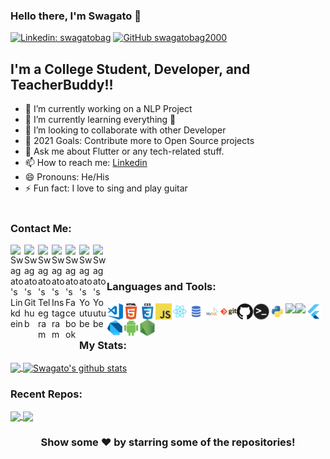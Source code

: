 ### Hello there, I'm Swagato 👋

[![Linkedin: swagatobag](https://img.shields.io/badge/-swagatobag-blue?style=flat-square&logo=Linkedin&logoColor=white&link=https://www.linkedin.com/in/swagatobag/)](https://www.linkedin.com/in/swagatobag/)
[![GitHub swagatobag2000](https://img.shields.io/github/followers/swagatobag2000?label=follow&style=social)](https://github.com/swagatobag2000)
<!-- [![website](https://img.shields.io/badge/PortfolioWebsite-pawan.live-2648ff?style=flat-square&logo=google-chrome)](https://pawan.live/) -->


## I'm a College Student, Developer, and TeacherBuddy!!

- 🔭 I’m currently working on a NLP Project
- 🌱 I’m currently learning everything 🤣
- 👯 I’m looking to collaborate with other Developer
- 🥅 2021 Goals: Contribute more to Open Source projects
- 💬 Ask me about Flutter or any tech-related stuff.
- 📫 How to reach me: [Linkedin](https://linkedin.com/in/swagatobag/)
- 😄 Pronouns: He/His
- ⚡ Fun fact: I love to sing and play guitar
<br /><br/>

### Contact Me:
<a href="https://linkedin.com/in/swagatobag/">
  <img align="left" alt="Swagato's Linkdein" width="22px" src="https://cdn.jsdelivr.net/npm/simple-icons@v3/icons/linkedin.svg" />
</a>
<a href="https://github.com/swagatobag2000/">
  <img align="left" alt="Swagato's Github" width="22px" src="https://cdn.jsdelivr.net/npm/simple-icons@v3/icons/github.svg" />
</a>
<a href="https://t.me/theswagatobag">
  <img align="left" alt="Swagato's Telegram" width="22px" src="https://cdn.jsdelivr.net/npm/simple-icons@v3/icons/telegram.svg" />
</a>
<a href="https://instagram.com/swagato.bag/">
  <img align="left" alt="Swagato's Instagram" width="22px" src="https://cdn.jsdelivr.net/npm/simple-icons@v3/icons/instagram.svg" />
</a>
<a href="https://www.facebook.com/swagato.bag.7">
  <img align="left" alt="Swagato's Facebook" width="22px" src="https://cdn.jsdelivr.net/npm/simple-icons@v3/icons/facebook.svg" />
</a>
<a href="https://www.codechef.com/users/swagatobag23">
  <img align="left" alt="Swagato's Youtube" width="22px" src="https://icons-for-free.com/iconfiles/png/512/codechef-1324440139527402917.png" />
</a>
<a href="https://www.hackerrank.com/swagatobag23">
  <img align="left" alt="Swagato's Youtube" width="22px" src="https://cdn4.iconfinder.com/data/icons/logos-and-brands-1/512/160_Hackerrank_logo_logos-512.png" />
</a>
<br /><br/>

### Languages and Tools:

<img align="left" height="26" src="https://raw.githubusercontent.com/github/explore/80688e429a7d4ef2fca1e82350fe8e3517d3494d/topics/visual-studio-code/visual-studio-code.png"/>
<img align="left" height="26" src="https://raw.githubusercontent.com/github/explore/80688e429a7d4ef2fca1e82350fe8e3517d3494d/topics/html/html.png" />
<img align="left" height="26" src="https://raw.githubusercontent.com/github/explore/80688e429a7d4ef2fca1e82350fe8e3517d3494d/topics/css/css.png" />
<img align="left" height="26" src="https://raw.githubusercontent.com/github/explore/80688e429a7d4ef2fca1e82350fe8e3517d3494d/topics/javascript/javascript.png" />
<img align="left" height="26" src="https://raw.githubusercontent.com/github/explore/80688e429a7d4ef2fca1e82350fe8e3517d3494d/topics/react/react.png" />
<img align="left" height="26" src="https://raw.githubusercontent.com/github/explore/80688e429a7d4ef2fca1e82350fe8e3517d3494d/topics/sql/sql.png" />
<img align="left" height="26" src="https://raw.githubusercontent.com/github/explore/80688e429a7d4ef2fca1e82350fe8e3517d3494d/topics/mysql/mysql.png" />
<img align="left" height="26" src="https://raw.githubusercontent.com/github/explore/80688e429a7d4ef2fca1e82350fe8e3517d3494d/topics/git/git.png" />
<img align="left" height="26" src="https://raw.githubusercontent.com/github/explore/78df643247d429f6cc873026c0622819ad797942/topics/github/github.png" />
<img align="left" height="26" src="https://raw.githubusercontent.com/github/explore/80688e429a7d4ef2fca1e82350fe8e3517d3494d/topics/terminal/terminal.png" />
<img align="left" height="26" src="https://raw.githubusercontent.com/github/explore/80688e429a7d4ef2fca1e82350fe8e3517d3494d/topics/python/python.png"/>
<img align="left" height="26" src="https://raw.githubusercontent.com/jmnote/z-icons/master/svg/c.svg"/>
<img align="left" height="26" src="https://raw.githubusercontent.com/jmnote/z-icons/master/svg/cpp.svg"/>
<img align="left" height="26" src="https://raw.githubusercontent.com/github/explore/80688e429a7d4ef2fca1e82350fe8e3517d3494d/topics/flutter/flutter.png">
<img align="left" height="26" src="https://raw.githubusercontent.com/github/explore/80688e429a7d4ef2fca1e82350fe8e3517d3494d/topics/dart/dart.png">
<img align="left" height="26" src="https://raw.githubusercontent.com/github/explore/80688e429a7d4ef2fca1e82350fe8e3517d3494d/topics/android/android.png">
<img align="left" height="26" src="https://raw.githubusercontent.com/github/explore/80688e429a7d4ef2fca1e82350fe8e3517d3494d/topics/nodejs/nodejs.png">
<br/><br/>

### My Stats:
  
<a href="https://github.com/swagatobag2000">
  <img align="center" src="https://github-readme-stats.vercel.app/api/top-langs/?username=swagatobag2000&theme=tokyonight&layout=compact" />
</a>
  
<a href="https://github.com/swagatobag2000">
  <img align="center" width = "50%" src="https://github-readme-stats.vercel.app/api?username=swagatobag2000&count_private=true&show_icons=true&theme=tokyonight&hide=prs" alt="Swagato's github stats"/>
</a>
<br/>
  
### Recent Repos:
  
<a href="https://github.com/swagatobag2000/loan-approval-prediction-webapp">
  <img align="center" src="https://github-readme-stats.vercel.app/api/pin/?username=swagatobag2000&repo=loan-approval-prediction-webapp&theme=dark" />
</a>
<a href="https://github.com/swagatobag2000/box-office">
 <img align="center" src="https://github-readme-stats.vercel.app/api/pin/?username=swagatobag2000&repo=box-office&theme=dark" />
</a>

<div align="center">

### Show some ❤️ by starring some of the repositories!

</div>
